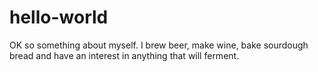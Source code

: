 # hello-world

OK so something about myself. I brew beer, make wine, bake sourdough bread and have an interest in anything that will ferment.
